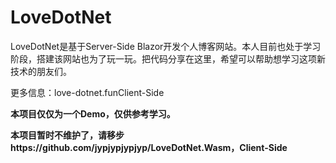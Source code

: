# LoveDotNet
LoveDotNet是基于Server-Side Blazor开发个人博客网站。本人目前也处于学习阶段，搭建该网站也为了玩一玩。把代码分享在这里，希望可以帮助想学习这项新技术的朋友们。

更多信息：love-dotnet.funClient-Side

**本项目仅仅为一个Demo，仅供参考学习。**

**本项目暂时不维护了，请移步https://github.com/jypjypjypjyp/LoveDotNet.Wasm，Client-Side**

